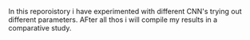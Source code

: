 In this reporoistory i have experimented with different CNN's trying out different parameters. AFter all thos i will compile my results in a comparative study.

